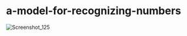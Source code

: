 ﻿# a-model-for-recognizing-numbers
![Screenshot_125](https://github.com/user-attachments/assets/88b50677-b1c1-4d57-8ab6-981b93a16ecf)
